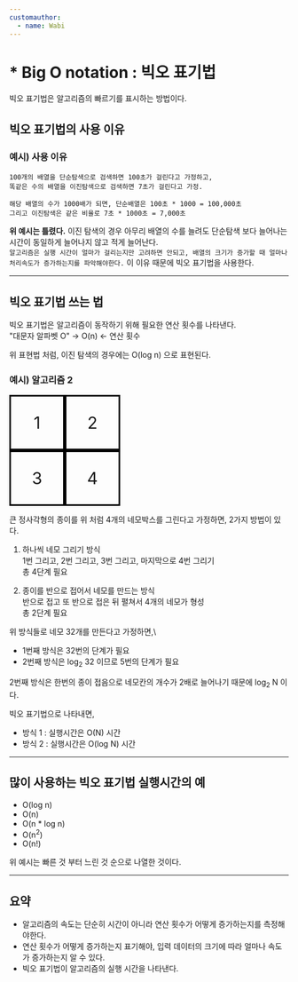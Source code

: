 ```yaml
---
customauthor:
  - name: Wabi
---
```

# * Big O notation : 빅오 표기법
<Author/>


빅오 표기법은 알고리즘의 빠르기를 표시하는 방법이다.

## 빅오 표기법의 사용 이유

### 예시) 사용 이유

```
100개의 배열을 단순탐색으로 검색하면 100초가 걸린다고 가정하고,
똑같은 수의 배열을 이진탐색으로 검색하면 7초가 걸린다고 가정.

해당 배열의 수가 1000배가 되면, 단순배열은 100초 * 1000 = 100,000초
그리고 이진탐색은 같은 비율로 7초 * 1000초 = 7,000초
```

**위 예시는 틀렸다.** 이진 탐색의 경우 아무리 배열의 수를 늘려도 단순탐색 보다 늘어나는 시간이 동일하게 늘어나지 않고 적게 늘어난다.\
`알고리즘은 실행 시간이 얼마가 걸리는지만 고려하면 안되고, 배열의 크기가 증가할 때 얼마나 처리속도가 증가하는지를 파악해야한다.` 이 이유 때문에 빅오 표기법을 사용한다.

---

## 빅오 표기법 쓰는 법

빅오 표기법은 알고리즘이 동작하기 위해 필요한 연산 횟수를 나타낸다.\
"대문자 알파벳 O" → O(n) ← 연산 횟수

위 표현법 처럼, 이진 탐색의 경우에는 O(log n) 으로 표현된다.

### 예시) 알고리즘 2

<div style="overflow:hidden; width:200px; line-height:94px; text-align:center; font-size:30px;">
<div style="float:left; width:100px; height:100px; box-sizing: border-box; border:3px solid #000;">1</div>
<div style="float:left; width:100px; height:100px; box-sizing: border-box; border:3px solid #000;">2</div>
<div style="float:left; width:100px; height:100px; box-sizing: border-box; border:3px solid #000;">3</div>
<div style="float:left; width:100px; height:100px; box-sizing: border-box; border:3px solid #000;">4</div>
</div>

큰 정사각형의 종이를 위 처럼 4개의 네모박스를 그린다고 가정하면, 2가지 방법이 있다.

1. 하나씩 네모 그리기 방식\
1번 그리고, 2번 그리고, 3번 그리고, 마지막으로 4번 그리기\
총 4단계 필요

2. 종이를 반으로 접어서 네모를 만드는 방식\
반으로 접고 또 반으로 접은 뒤 펼쳐서 4개의 네모가 형성\
총 2단계 필요

위 방식들로 네모 32개를 만든다고 가정하면,\
- 1번째 방식은 32번의 단계가 필요
- 2번째 방식은 log<sub>2</sub> 32 이므로 5번의 단계가 필요

2번째 방식은 한번의 종이 접음으로 네모칸의 개수가 2배로 늘어나기 때문에 log<sub>2</sub> N 이다.

빅오 표기법으로 나타내면,

- 방식 1 : 실행시간은 O(N) 시간
- 방식 2 : 실행시간은 O(log N) 시간

---

## 많이 사용하는 빅오 표기법 실행시간의 예

- O(log n)
- O(n)
- O(n * log n)
- O(n<sup>2</sup>)
- O(n!)

위 예시는 빠른 것 부터 느린 것 순으로 나열한 것이다.

---

## 요약

- 알고리즘의 속도는 단순히 시간이 아니라 연산 횟수가 어떻게 증가하는지를 측정해야한다.
- 연산 횟수가 어떻게 증가하는지 표기해야, 입력 데이터의 크기에 따라 얼마나 속도가 증가하는지 알 수 있다.
- 빅오 표기법이 알고리즘의 실행 시간을 나타낸다.